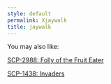 ```yaml
---
style: default
permalink: Xjaywalk
title: jaywalk
---
```

You may also like:

[SCP-2988: Folly of the Fruit Eater](http://scp-wiki.net/scp-2988)

[SCP-1438: Invaders](http://scp-wiki.net/scp-1438)
